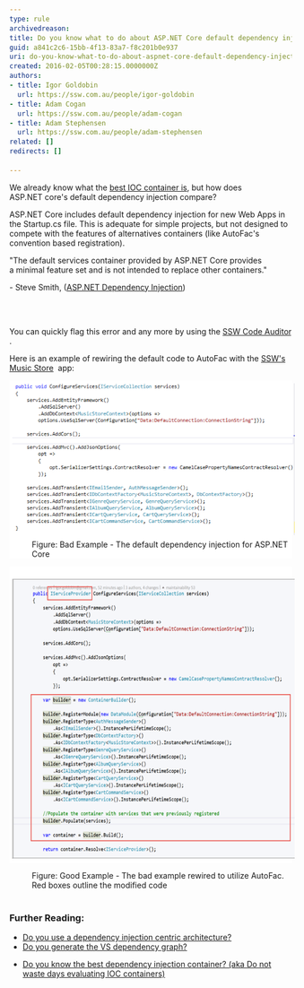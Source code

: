 ```yaml
---
type: rule
archivedreason: 
title: Do you know what to do about ASP.NET Core default dependency injection?
guid: a841c2c6-15bb-4f13-83a7-f8c201b0e937
uri: do-you-know-what-to-do-about-aspnet-core-default-dependency-injection
created: 2016-02-05T00:28:15.0000000Z
authors:
- title: Igor Goldobin
  url: https://ssw.com.au/people/igor-goldobin
- title: Adam Cogan
  url: https://ssw.com.au/people/adam-cogan
- title: Adam Stephensen
  url: https://ssw.com.au/people/adam-stephensen
related: []
redirects: []

---
```



<p>​​We already know what the <a href="/_layouts/15/FIXUPREDIRECT.ASPX?WebId=3dfc0e07-e23a-4cbb-aac2-e778b71166a2&TermSetId=07da3ddf-0924-4cd2-a6d4-a4809ae20160&TermId=0aa194e1-2de9-4ed1-b430-444109d65a50">best IOC containe​r is</a>, but how does ASP.NET core's default dependency injection compare​?</p><p>ASP.NET Core includes default dependency injection for new Web Apps in the Startup.cs file. This is adequate for simple projects, but not designed to compete with the features of alternatives containers (like AutoFac's convention based registration).</p><p class="ssw15-rteElement-Reference">"The default services container provided by ASP.NET Core provides a minimal feature set and is not intended to replace other containers.​​"</p><p class="ssw15-rteElement-P">- Steve Smith, (<a href="http://docs.asp.net/en/latest/fundamentals/dependency-injection.html">ASP.NET Dependency Injection</a>)<br></p>
<br><excerpt class='endintro'></excerpt><br>
<p class="ssw15-rteElement-YellowBorderBox">You can quickly flag this error and any more by using the <a href="https://www.ssw.com.au/ssw/CodeAuditor/">SSW Code Auditor​</a>.<br></p><p>Here is an example of rewiring the default code to AutoFac with the <a href="https://github.com/SSWConsulting/enterprise-musicstore-ui-angular2">SSW's Music Store​</a>  app:</p><dl class="ssw15-rteElement-ImageArea" style="background-color:#ffffff;"><img src="SSW-DependencyInjection-Example-Default-Bad.png" alt="SSW-DependencyInjection-Example-Default-Bad.png" style="margin:5px;" /><dd class="ssw15-rteElement-FigureBad">Figure: Bad Example - ​​The default dependency injection for ASP.NET Core<br></dd></dl><dl class="ssw15-rteElement-ImageArea" style="background-color:#ffffff;">​​<img src="SSW-DependencyInjection-Example-Default-Good.png" alt="SSW-DependencyInjection-Example-Default-Good.png" style="margin:5px;width:614px;height:499px;" /></dl><dd class="ssw15-rteElement-FigureGood">​​Figure: Good Example - The bad example rewired to utilize​ AutoFac. Red boxes outline the modified code<br><br></dd><h3 class="ssw15-rteElement-H3">Further Reading:​</h3><ul><li><a href="/_layouts/15/FIXUPREDIRECT.ASPX?WebId=3dfc0e07-e23a-4cbb-aac2-e778b71166a2&TermSetId=07da3ddf-0924-4cd2-a6d4-a4809ae20160&TermId=0a5029a1-dd4f-46d7-9f22-8ab328e7c102">Do you use a dependency injection centric architecture?</a></li><li><a href="/Pages/DoYouGenerateTheVSDependencyGraph.aspx">​Do you generate the VS dependency graph?</a>​ ​​</li><li><p class="ssw15-rteElement-P"><a href="/_layouts/15/FIXUPREDIRECT.ASPX?WebId=3dfc0e07-e23a-4cbb-aac2-e778b71166a2&TermSetId=07da3ddf-0924-4cd2-a6d4-a4809ae20160&TermId=0aa194e1-2de9-4ed1-b430-444109d65a50">Do you know the best dependency injection container? (aka Do not waste days evaluating IOC containers)​​</a><br></p></li></ul>


